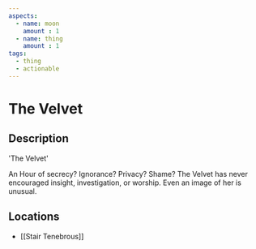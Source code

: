 ```yaml
---
aspects: 
  - name: moon
    amount : 1
  - name: thing
    amount : 1
tags:
  - thing
  - actionable
---
```


# The Velvet

## Description
'The Velvet'

An Hour of secrecy? Ignorance? Privacy? Shame? The Velvet has never encouraged insight, investigation, or worship. Even an image of her is unusual.
## Locations
- [[Stair Tenebrous]]
